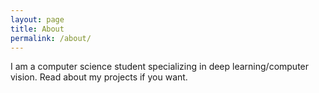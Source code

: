 ```yaml
---
layout: page
title: About
permalink: /about/
---
```


I am a computer science student specializing in deep learning/computer vision. Read about my projects if you want.
